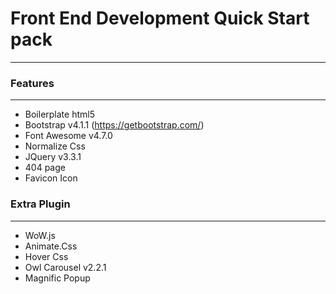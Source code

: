 # Front End Development Quick Start pack
---


### Features
--- 

* Boilerplate html5
* Bootstrap v4.1.1 (https://getbootstrap.com/)
* Font Awesome v4.7.0
* Normalize Css
* JQuery v3.3.1
* 404 page
* Favicon Icon

### Extra Plugin
---

* WoW.js
* Animate.Css
* Hover Css
* Owl Carousel v2.2.1
* Magnific Popup